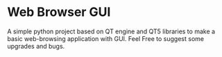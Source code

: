 # Web Browser GUI
A simple python project based on QT engine and QT5 libraries to make a basic web-browsing application with GUI.
Feel Free to suggest some upgrades and bugs.
